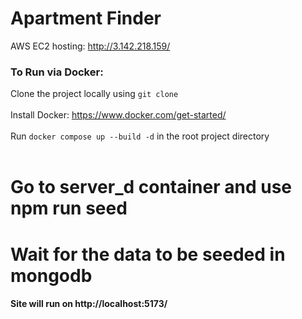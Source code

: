 # Apartment Finder
AWS EC2 hosting: http://3.142.218.159/
### To Run via Docker:

Clone the project locally using `git clone` <br /><br />
Install Docker: https://www.docker.com/get-started/ <br /><br />
Run ```docker compose up --build -d``` in the root project directory <br /><br />

# Go to server_d container and use npm run seed
# Wait for the data to be seeded in mongodb
#### Site will run on http://localhost:5173/
